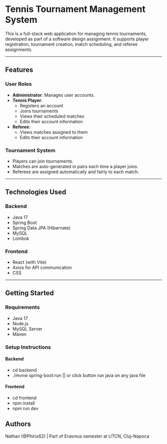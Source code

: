 #  Tennis Tournament Management System

This is a full-stack web application for managing tennis tournaments, developed as part of a software design assignment. It supports player registration, tournament creation, match scheduling, and referee assignments.

---

##  Features

###  User Roles
- **Administrator**: Manages user accounts.
- **Tennis Player**:
  - Registers an account
  - Joins tournaments
  - Views their scheduled matches
  - Edits their account information
- **Referee**:
  - Views matches assigned to them
  - Edits their account information

###  Tournament System
- Players can join tournaments.
- Matches are auto-generated in pairs each time a player joins.
- Referees are assigned automatically and fairly to each match.

---

##  Technologies Used

### Backend
- Java 17
- Spring Boot
- Spring Data JPA (Hibernate)
- MySQL
- Lombok

### Frontend
- React (with Vite)
- Axios for API communication
- CSS

---

##  Getting Started

### Requirements
- Java 17
- Node.js
- MySQL Server
- Maven

### Setup Instructions

#### Backend
- cd backend
- ./mvnw spring-boot:run || or click button run java on any java file

#### Frontend
- cd frontend
- npm install
- npm run dev

## Authors
Nathan (@Phirix62) | Part of Erasmus semester at UTCN, Cluj-Napoca

